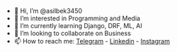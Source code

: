 - 👋 Hi, I’m @asilbek3450
- 👀 I’m interested in Programming and Media
- 🌱 I’m currently learning Django, DRF, ML, AI
- 💞️ I’m looking to collaborate on Business
- 📫 How to reach me: [Telegram](t.me/mirolimov_a) - [Linkedin](https://www.linkedin.com/in/asilbek-mirolimov-874a8921a/) - [Instagram](https://www.instagram.com/mirolimov.1/)

<!---
asilbek3450/asilbek3450 is a ✨ special ✨ repository because its `README.md` (this file) appears on your GitHub profile.
You can click the Preview link to take a look at your changes.
--->
